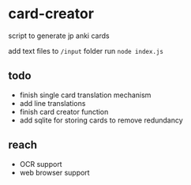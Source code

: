 # card-creator
script to generate jp anki cards

add text files to `/input` folder
run `node index.js`

## todo
- finish single card translation mechanism
- add line translations
- finish card creator function
- add sqlite for storing cards to remove redundancy

## reach
- OCR support
- web browser support